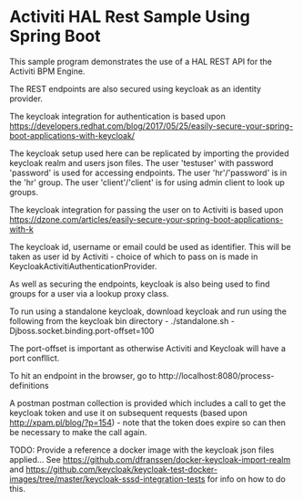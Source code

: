# Activiti HAL Rest Sample Using Spring Boot

This sample program demonstrates the use of a HAL REST API for the Activiti BPM Engine.

The REST endpoints are also secured using keycloak as an identity provider.

The keycloak integration for authentication is based upon https://developers.redhat.com/blog/2017/05/25/easily-secure-your-spring-boot-applications-with-keycloak/ 

The keycloak setup used here can be replicated by importing the provided keycloak realm and users json files. The user 'testuser' with password 'password' is used for accessing endpoints. The user 'hr'/'password' is in the 'hr' group. The user 'client'/'client' is for using admin client to look up groups.

The keycloak integration for passing the user on to Activiti is based upon https://dzone.com/articles/easily-secure-your-spring-boot-applications-with-k

The keycloak id, username or email could be used as identifier. This will be taken as user id by Activiti - choice of which to pass on is made in KeycloakActivitiAuthenticationProvider.

As well as securing the endpoints, keycloak is also being used to find groups for a user via a lookup proxy class.

To run using a standalone keycloak, download keycloak and run using the following from the keycloak bin directory - ./standalone.sh -Djboss.socket.binding.port-offset=100

The port-offset is important as otherwise Activiti and Keycloak will have a port confllict.

To hit an endpoint in the browser, go to http://localhost:8080/process-definitions

A postman postman collection is provided which includes a call to get the keycloak token and use it on subsequent requests (based upon http://xpam.pl/blog/?p=154) - note that the token does expire so can then be necessary to make the call again.

TODO: Provide a reference a docker image with the keycloak json files applied... See https://github.com/dfranssen/docker-keycloak-import-realm and https://github.com/keycloak/keycloak-test-docker-images/tree/master/keycloak-sssd-integration-tests for info on how to do this.
